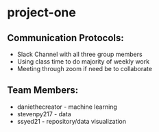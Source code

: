 # project-one
## Communication Protocols:
* Slack Channel with all three group members
* Using class time to do majority of weekly work
* Meeting through zoom if need be to collaborate
## Team Members:
* daniethecreator - machine learning
* stevenpy217 - data
* ssyed21 - repository/data visualization
